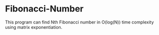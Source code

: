 # Fibonacci-Number
This program can find Nth Fibonacci number in O(log(N)) time complexity using matrix exponentiation.
